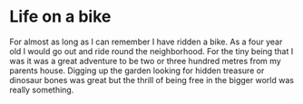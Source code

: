 # Life on a bike

For almost as long as I can remember I have ridden a bike.
As a four year old I would go out and ride round the neighborhood.
For the tiny being that I was it was a great adventure to be two or three
hundred metres from my parents house. Digging up the garden looking for hidden treasure or dinosaur bones was great but the thrill of being free in the bigger world was really something.

